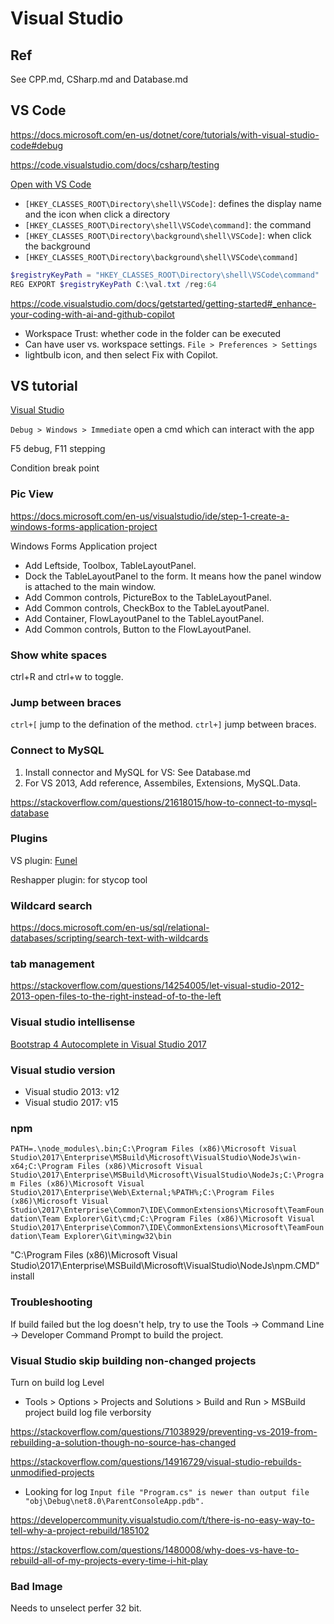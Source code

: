 # Visual Studio

## Ref

See CPP.md, CSharp.md and Database.md

## VS Code

<https://docs.microsoft.com/en-us/dotnet/core/tutorials/with-visual-studio-code#debug>

<https://code.visualstudio.com/docs/csharp/testing>

[Open with VS Code](https://stackoverflow.com/questions/64461301/open-folder-in-vs-code-from-windows-explorer)

- `[HKEY_CLASSES_ROOT\Directory\shell\VSCode]`: defines the display name and the icon when click a directory
- `[HKEY_CLASSES_ROOT\Directory\shell\VSCode\command]`: the command
- `[HKEY_CLASSES_ROOT\Directory\background\shell\VSCode]`: when click the background
- `[HKEY_CLASSES_ROOT\Directory\background\shell\VSCode\command]`

```Powershell
$registryKeyPath = "HKEY_CLASSES_ROOT\Directory\shell\VSCode\command"
REG EXPORT $registryKeyPath C:\val.txt /reg:64
```

<https://code.visualstudio.com/docs/getstarted/getting-started#_enhance-your-coding-with-ai-and-github-copilot>

- Workspace Trust: whether code in the folder can be executed
- Can have user vs. workspace settings. `File > Preferences > Settings`
- lightbulb icon, and then select Fix with Copilot.

## VS tutorial

[Visual Studio](https://docs.microsoft.com/en-us/dotnet/articles/csharp/getting-started/with-visual-studio)

`Debug > Windows > Immediate` open a cmd which can interact with the app

F5 debug, F11 stepping

Condition break point

### Pic View

<https://docs.microsoft.com/en-us/visualstudio/ide/step-1-create-a-windows-forms-application-project>

Windows Forms Application project

- Add Leftside, Toolbox, TableLayoutPanel.
- Dock the TableLayoutPanel to the form. It means how the panel window is attached to the main window.
- Add Common controls, PictureBox to the TableLayoutPanel.
- Add Common controls, CheckBox to the TableLayoutPanel.
- Add Container, FlowLayoutPanel to the TableLayoutPanel.
- Add Common controls, Button to the FlowLayoutPanel.

### Show white spaces

ctrl+R and ctrl+w to toggle.

### Jump between braces

`ctrl+[` jump to the defination of the method. `ctrl+]` jump between braces.

### Connect to MySQL

1. Install connector and MySQL for VS: See Database.md
2. For VS 2013, Add reference, Assembiles, Extensions, MySQL.Data.

<https://stackoverflow.com/questions/21618015/how-to-connect-to-mysql-database>

### Plugins

VS plugin: [Funel](https://marketplace.visualstudio.com/items?itemName=DimitriDering.Funnel)

Reshapper plugin: for stycop tool

### Wildcard search

<https://docs.microsoft.com/en-us/sql/relational-databases/scripting/search-text-with-wildcards>

### tab management

<https://stackoverflow.com/questions/14254005/let-visual-studio-2012-2013-open-files-to-the-right-instead-of-to-the-left>

### Visual studio intellisense

[Bootstrap 4 Autocomplete in Visual Studio 2017](https://stackoverflow.com/questions/48629436/bootstrap-4-autocomplete-in-visual-studio-2017)

### Visual studio version

- Visual studio 2013: v12
- Visual studio 2017: v15

### npm

`PATH=.\node_modules\.bin;C:\Program Files (x86)\Microsoft Visual Studio\2017\Enterprise\MSBuild\Microsoft\VisualStudio\NodeJs\win-x64;C:\Program Files (x86)\Microsoft Visual Studio\2017\Enterprise\MSBuild\Microsoft\VisualStudio\NodeJs;C:\Program Files (x86)\Microsoft Visual Studio\2017\Enterprise\Web\External;%PATH%;C:\Program Files (x86)\Microsoft Visual Studio\2017\Enterprise\Common7\IDE\CommonExtensions\Microsoft\TeamFoundation\Team Explorer\Git\cmd;C:\Program Files (x86)\Microsoft Visual Studio\2017\Enterprise\Common7\IDE\CommonExtensions\Microsoft\TeamFoundation\Team Explorer\Git\mingw32\bin`

"C:\Program Files (x86)\Microsoft Visual Studio\2017\Enterprise\MSBuild\Microsoft\VisualStudio\NodeJs\npm.CMD" install

### Troubleshooting

If build failed but the log doesn't help, try to use the Tools -> Command Line -> Developer Command Prompt to build the project.

### Visual Studio skip building non-changed projects

Turn on build log Level

- Tools > Options > Projects and Solutions > Build and Run > MSBuild project build log file verborsity

<https://stackoverflow.com/questions/71038929/preventing-vs-2019-from-rebuilding-a-solution-though-no-source-has-changed>

<https://stackoverflow.com/questions/14916729/visual-studio-rebuilds-unmodified-projects>

- Looking for log `Input file "Program.cs" is newer than output file "obj\Debug\net8.0\ParentConsoleApp.pdb".`

<https://developercommunity.visualstudio.com/t/there-is-no-easy-way-to-tell-why-a-project-rebuild/185102>

<https://stackoverflow.com/questions/1480008/why-does-vs-have-to-rebuild-all-of-my-projects-every-time-i-hit-play>

### Bad Image

Needs to unselect perfer 32 bit.
